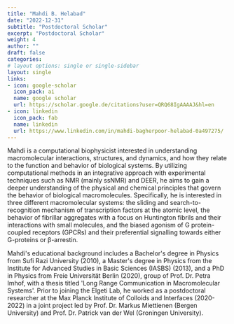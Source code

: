 ```yaml
---
title: "Mahdi B. Helabad"
date: "2022-12-31"
subtitle: "Postdoctoral Scholar"
excerpt: "Postdoctoral Scholar"
weight: 4
author: ""
draft: false
categories:
# layout options: single or single-sidebar
layout: single
links:
- icon: google-scholar
  icon_pack: ai
  name: google scholar
  url: https://scholar.google.de/citations?user=QRQ68IgAAAAJ&hl=en
- icon: linkedin
  icon_pack: fab
  name: linkedin
  url: https://www.linkedin.com/in/mahdi-bagherpoor-helabad-0a497275/
---
```


Mahdi is a computational biophysicist interested in understanding macromolecular interactions, structures, and dynamics, and how they relate to the function and behavior of biological systems. By utilizing computational methods in an integrative approach with experimental techniques such as NMR (mainly ssNMR) and DEER, he aims to gain a deeper understanding of the physical and chemical principles that govern the behavior of biological macromolecules. Specifically, he is interested in three different macromolecular systems: the sliding and search-to-recognition mechanism of transcription factors at the atomic level, the behavior of fibrillar aggregates with a focus on Huntington fibrils and their interactions with small molecules, and the biased agonism of G protein-coupled receptors (GPCRs) and their preferential signalling towards either G-proteins or β-arrestin.

Mahdi's educational background includes a Bachelor's degree in Physics from Sufi Razi University (2010), a Master's degree in Physics from the Institute for Advanced Studies in Basic Sciences (IASBS) (2013), and a PhD in Physics from Freie Universität Berlin (2020), group of Prof. Dr. Petra Imhof, with a thesis titled 'Long Range Communication in Macromolecular Systems'. Prior to joining the Elgeti Lab, he worked as a postdoctoral researcher at the Max Planck Institute of Colloids and Interfaces (2020-2022) in a joint project led by Prof. Dr. Markus Miettienen (Bergen University) and Prof. Dr. Patrick van der Wel (Groningen University).